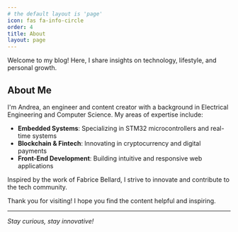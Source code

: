 ```yaml
---
# the default layout is 'page'
icon: fas fa-info-circle
order: 4
title: About
layout: page
---
```


Welcome to my blog! Here, I share insights on technology, lifestyle, and personal growth.

## About Me

I'm Andrea, an engineer and content creator with a background in Electrical Engineering and Computer Science. My areas of expertise include:

- **Embedded Systems**: Specializing in STM32 microcontrollers and real-time systems
- **Blockchain & Fintech**: Innovating in cryptocurrency and digital payments
- **Front-End Development**: Building intuitive and responsive web applications

Inspired by the work of Fabrice Bellard, I strive to innovate and contribute to the tech community.

<!-- Feel free to connect with me on [GitHub](https://github.com/yourusername) and [LinkedIn](https://www.linkedin.com/in/yourusername). Join the discussions in the comments and share your insights! -->

Thank you for visiting! I hope you find the content helpful and inspiring.


---

_Stay curious, stay innovative!_
